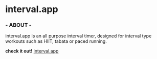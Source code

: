 # interval.app

### - ABOUT -

interval.app is an all purpose interval timer, designed for interval type workouts such as HIIT, tabata or paced running.

**check it out!** [interval.app](https://interval-sc.herokuapp.com/)
